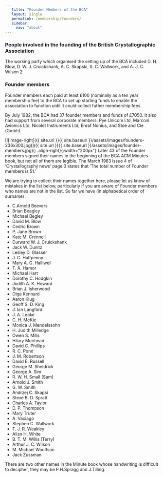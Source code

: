 ```yaml
---
   title: "Founder Members of the BCA"
   layout: single
   permalink: /membership/founders/
   sidebar:
     nav: "about"
---
```


### People involved in the founding of the British Crystallographic Association

The working party which organised the setting up of the BCA included D. H. Blow, D. W. J. Cruickshank, A. C. Skapski, S. C. Wallwork, and A. J. C. Wilson
2
### Founder members

Founder members each paid at least £100 (nominally as a ten year membership fee) to the BCA to set up starting funds to enable the association to function until it could collect futher membership fees.

By July 1982, the BCA had 37 founder members and funds of £7050. It also had support from several corporate members: Pye Unicom Ltd, Marconi Avionics Ltd, Nicolet Instruments Ltd, Enraf Nonius, and Stoe and Cie (Gmbh).

[![image-right]({{ site.url }}{{ site.baseurl }}/assets/images/founders-236x300.jpg)]({{ site.url }}{{ site.baseurl }}/assets/images/founder-members.jpg){: .align-right}{:width="200px"}
Later 43 of the Founder members signed their names in the beginning of the BCA AGM Minutes book, but not all of them are legible. The March 1983 issue 4 of ‘Crystallography news’ page 3 states that ‘The total number of Founder members is 51.’

We are trying to collect their names together here, please let us know of mistakes in the list below, particularly if you are aware of Founder members who names are not in the list. So far we have (in alphabetical order of surname) :

-    C.Arnold Beevers
-    Brian Beagley
-    Michael Begley
-    David M. Blow
-    Cedric Brown
-    P. Jane Brown
-    Kate M. Crennell
-    Durward W. J. Cruickshank
-    Jack W. Dunitz
-    Lesley D. Glasser
-    J. C. Halfpenny
-    Mary A. G. Halliwell
-    T. A. Hamor
-    Michael Hart
-    Dorothy C. Hodgkin
-    Judith A. K. Howard
-    Brian J. Isherwood
-    Olga Kennard
-    Aaron Klug
-    Geoff S. D. King
-    J. Ian Langford
-    J. A. Leake
-    C. H. McKie
-    Monica J. Mendelssohn
-    H. Judith Milledge
-    Owen S. Mills
-    Hilary Muirhead
-    David C. Phillips
-    R. C. Pond
-    J. M. Robertson
-    David E. Russell
-    George M. Sheldrick
-    George A. Sim
-    R. W. H. Small (Sam)
-    Arnold J. Smith
-    G. W. Smith
-    Andrzej C. Skapsi
-    Steve B. D. Spratt
-    Charles A. Taylor
-    D. P. Thompson
-    Mary Truter
-    A. Vaciago
-    Stephen C. Wallwork
-    T. J. R. Weakley
-    Allan H. White
-    B. T. M. Willis (Terry)
-    Arthur J. C. Wilson
-    M. Michael Woolfson
-    Jack Zussman

There are two other names in the Minute book whose handwriting is difficult to decipher, they may be P.H.Spragg and J.Tilling.
